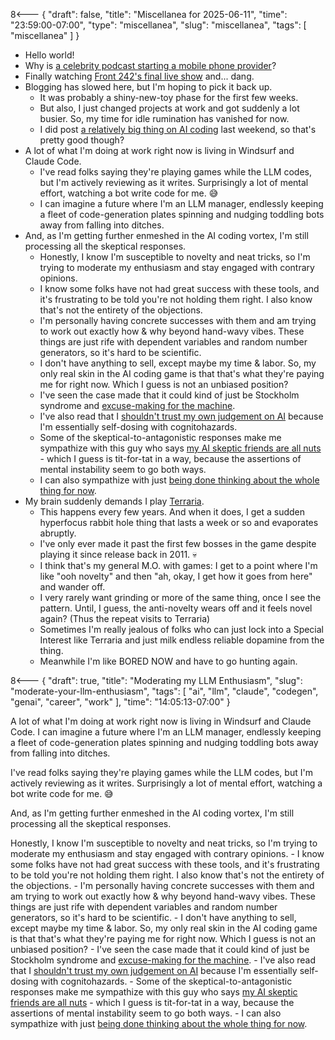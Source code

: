 8<--- { "draft": false, "title": "Miscellanea for 2025-06-11", "time": "23:59:00-07:00", "type": "miscellanea", "slug": "miscellanea", "tags": [ "miscellanea" ] }

- Hello world!
- Why is [a celebrity podcast starting a mobile phone provider](https://www.hollywoodreporter.com/business/business-news/smartless-mobile-jason-bateman-will-arnett-mobile-business-1236261243/)?
- Finally watching [Front 242's final live show](https://www.youtube.com/watch?app=desktop&v=vbwSXVRwKUo) and... dang.
- Blogging has slowed here, but I'm hoping to pick it back up.
	- It was probably a shiny-new-toy phase for the first few weeks.
	- But also, I just changed projects at work and got suddenly a lot busier. So, my time for idle rumination has vanished for now.
	- I did post [a relatively big thing on AI coding](https://blog.lmorchard.com/2025/06/07/semi-automatic-coding/) last weekend, so that's pretty good though?
- A lot of what I'm doing at work right now is living in Windsurf and Claude Code. 
	- I've read folks saying they're playing games while the LLM codes, but I'm actively reviewing as it writes. Surprisingly a lot of mental effort, watching a bot write code for me. 😅
	- I can imagine a future where I'm an LLM manager, endlessly keeping a fleet of code-generation plates spinning and nudging toddling bots away from falling into ditches.
- And, as I'm getting further enmeshed in the AI coding vortex, I'm still processing all the skeptical responses.
	- Honestly, I know I'm susceptible to novelty and neat tricks, so I'm trying to moderate my enthusiasm and stay engaged with contrary opinions.
	- I know some folks have not had great success with these tools, and it's frustrating to be told you're not holding them right. I also know that's not the entirety of the objections.
	- I'm personally having concrete successes with them and am trying to work out exactly how & why beyond hand-wavy vibes. These things are just rife with dependent variables and random number generators, so it's hard to be scientific.
	- I don't have anything to sell, except maybe my time & labor. So, my only real skin in the AI coding game is that that's what they're paying me for right now. Which I guess is not an unbiased position?
	- I've seen the case made that it could kind of just be Stockholm syndrome and [excuse-making for the machine](https://ferd.ca/the-gap-through-which-we-praise-the-machine.html).
	- I've also read that I [shouldn't trust my own judgement on AI](https://www.baldurbjarnason.com/2025/trusting-your-own-judgement-on-ai/) because I'm essentially self-dosing with cognitohazards.
	- Some of the skeptical-to-antagonistic responses make me sympathize with this guy who says [my AI skeptic friends are all nuts](https://fly.io/blog/youre-all-nuts/) - which I guess is tit-for-tat in a way, because the assertions of mental instability seem to go both ways.
	- I can also sympathize with just [being done thinking about the whole thing for now](https://blog.glyph.im/2025/06/i-think-im-done-thinking-about-genai-for-now.html).
- My brain suddenly demands I play [Terraria](https://www.terraria.org/).
	- This happens every few years. And when it does, I get a sudden hyperfocus rabbit hole thing that lasts a week or so and evaporates abruptly.
	- I've only ever made it past the first few bosses in the game despite playing it since release back in 2011. 💀
	- I think that's my general M.O. with games: I get to a point where I'm like "ooh novelty" and then "ah, okay, I get how it goes from here" and wander off.
	- I very rarely want grinding or more of the same thing, once I see the pattern. Until, I guess, the anti-novelty wears off and it feels novel again? (Thus the repeat visits to Terraria)
	- Sometimes I'm really jealous of folks who can just lock into a Special Interest like Terraria and just milk endless reliable dopamine from the thing.
	- Meanwhile I'm like BORED NOW and have to go hunting again.

8<--- { "draft": true, "title": "Moderating my LLM Enthusiasm", "slug": "moderate-your-llm-enthusiasm", "tags": [ "ai", "llm", "claude", "codegen", "genai", "career", "work" ], "time": "14:05:13-07:00" }

A lot of what I'm doing at work right now is living in Windsurf and Claude Code. I can imagine a future where I'm an LLM manager, endlessly keeping a fleet of code-generation plates spinning and nudging toddling bots away from falling into ditches.

I've read folks saying they're playing games while the LLM codes, but I'm actively reviewing as it writes. Surprisingly a lot of mental effort, watching a bot write code for me. 😅

And, as I'm getting further enmeshed in the AI coding vortex, I'm still processing all the skeptical responses.

Honestly, I know I'm susceptible to novelty and neat tricks, so I'm trying to moderate my enthusiasm and stay engaged with contrary opinions.
	- I know some folks have not had great success with these tools, and it's frustrating to be told you're not holding them right. I also know that's not the entirety of the objections.
	- I'm personally having concrete successes with them and am trying to work out exactly how & why beyond hand-wavy vibes. These things are just rife with dependent variables and random number generators, so it's hard to be scientific.
	- I don't have anything to sell, except maybe my time & labor. So, my only real skin in the AI coding game is that that's what they're paying me for right now. Which I guess is not an unbiased position?
	- I've seen the case made that it could kind of just be Stockholm syndrome and [excuse-making for the machine](https://ferd.ca/the-gap-through-which-we-praise-the-machine.html).
	- I've also read that I [shouldn't trust my own judgement on AI](https://www.baldurbjarnason.com/2025/trusting-your-own-judgement-on-ai/) because I'm essentially self-dosing with cognitohazards.
	- Some of the skeptical-to-antagonistic responses make me sympathize with this guy who says [my AI skeptic friends are all nuts](https://fly.io/blog/youre-all-nuts/) - which I guess is tit-for-tat in a way, because the assertions of mental instability seem to go both ways.
	- I can also sympathize with just [being done thinking about the whole thing for now](https://blog.glyph.im/2025/06/i-think-im-done-thinking-about-genai-for-now.html).
